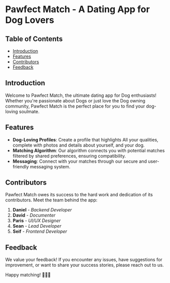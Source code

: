 # Pawfect Match - A Dating App for Dog Lovers

## Table of Contents
- [Introduction](#introduction)
- [Features](#features)
- [Contributors](#contributors)
- [Feedback](#feedback)

## Introduction
Welcome to Pawfect Match, the ultimate dating app for Dog enthusiasts!
Whether you're passionate about Dogs or just love the Dog owning community,
Pawfect Match is the perfect place for you to find your dog-loving soulmate.

## Features

- **Dog-Loving Profiles**: Create a profile that highlights All your qualities, complete with photos and details about yourself, and your dog.
- **Matching Algorithm**: Our algorithm connects you with potential matches filtered by shared preferences, ensuring compatibility.
- **Messaging**: Connect with your matches through our secure and user-friendly messaging system.

## Contributors

Pawfect Match owes its success to the hard work and dedication of its contributors. Meet the team behind the app:

1. **Daniel** - *Backend Developer*
2. **David** - *Documenter*
3. **Paris** - *UI/UX Designer*
4. **Sean** - *Lead Developer*
5. **Seif** - *Frontend Developer*

## Feedback

We value your feedback! If you encounter any issues, have suggestions for improvement, or want to share your success stories, please reach out to us.

Happy matching! 🐶💑🐾
